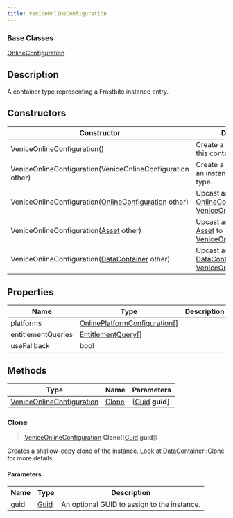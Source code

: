 ```yaml
---
title: VeniceOnlineConfiguration
---
```

### Base Classes

[OnlineConfiguration](/vext/ref/fb/onlineconfiguration/)

## Description

A container type representing a Frostbite instance entry.

## Constructors

| Constructor                                                                          | Description                                                                                                                               |
| ------------------------------------------------------------------------------------ | ----------------------------------------------------------------------------------------------------------------------------------------- |
| VeniceOnlineConfiguration()                                                          | Create a new instance of this container type.                                                                                             |
| VeniceOnlineConfiguration(VeniceOnlineConfiguration other)                           | Create a reference copy of an instance of the same type.                                                                                  |
| VeniceOnlineConfiguration([OnlineConfiguration](/vext/ref/fb/onlineconfiguration/) other)          | Upcast an instance of type [OnlineConfiguration](/vext/ref/fb/onlineconfiguration/) to [VeniceOnlineConfiguration](/vext/ref/fb/veniceonlineconfiguration/).          |
| VeniceOnlineConfiguration([Asset](/vext/ref/fb/asset/) other)                                      | Upcast an instance of type [Asset](/vext/ref/fb/asset/) to [VeniceOnlineConfiguration](/vext/ref/fb/veniceonlineconfiguration/).                                      |
| VeniceOnlineConfiguration([DataContainer](/vext/ref/shared/class/datacontainer) other) | Upcast an instance of type [DataContainer](/vext/ref/shared/class/datacontainer) to [VeniceOnlineConfiguration](/vext/ref/fb/veniceonlineconfiguration/). |

## Properties

| Name               | Type                                                           | Description |
| ------------------ | -------------------------------------------------------------- | ----------- |
| platforms          | [OnlinePlatformConfiguration](/vext/ref/fb/onlineplatformconfiguration/)\[\] |             |
| entitlementQueries | [EntitlementQuery](/vext/ref/fb/entitlementquery/)\[\]                       |             |
| useFallback        | bool                                                           |             |

## Methods

| Type                                                   | Name            | Parameters                                     |
| ------------------------------------------------------ | --------------- | ---------------------------------------------- |
| [VeniceOnlineConfiguration](/vext/ref/fb/veniceonlineconfiguration/) | [Clone](#clone) | \[[Guid](/vext/ref/shared/class/guid) **guid**\] |

### Clone

> [VeniceOnlineConfiguration](/vext/ref/fb/veniceonlineconfiguration/) **Clone**(\[[Guid](/vext/ref/shared/class/guid) **guid**\])

Creates a shallow-copy clone of the instance. Look at [DataContainer::Clone](/vext/ref/shared/class/datacontainer#clone) for more details.

#### Parameters

| Name | Type         | Description                                 |
| ---- | ------------ | ------------------------------------------- |
| guid | [Guid](/vext/ref/shared/class/guid/) | An optional GUID to assign to the instance. |
